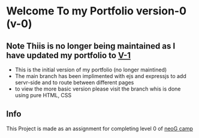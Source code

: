 # Welcome To my Portfolio version-0 (v-0)

## Note Thiis is no longer being maintained as I have updated my portfolio to [V-1](https://shaik-irfan.netlify.app/)

- This is the initial version of my portfolio (no longer maintined)
- The main branch has been implimented with ejs and expressjs to add servr-side and to route between different pages
- to view the more basic version please visit the branch whis is done using pure HTML, CSS

## Info

This Project is made as an assignment for completing level 0 of  [neoG camp](https://neog.camp/qualifier/point-system)
